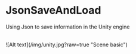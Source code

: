 # JsonSaveAndLoad

Using Json to save information in the Unity engine

</br>
![Alt text](/img/unity.jpg?raw=true "Scene basic")
